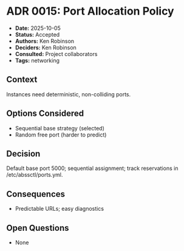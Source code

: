 # ADR 0015: Port Allocation Policy

- **Date:** 2025-10-05
- **Status:** Accepted
- **Authors:** Ken Robinson
- **Deciders:** Ken Robinson
- **Consulted:** Project collaborators
- **Tags:** networking

## Context
Instances need deterministic, non-colliding ports.

## Options Considered
- Sequential base strategy (selected)
- Random free port (harder to predict)

## Decision
Default base port 5000; sequential assignment; track reservations in /etc/abssctl/ports.yml.

## Consequences
- Predictable URLs; easy diagnostics

## Open Questions
- None
